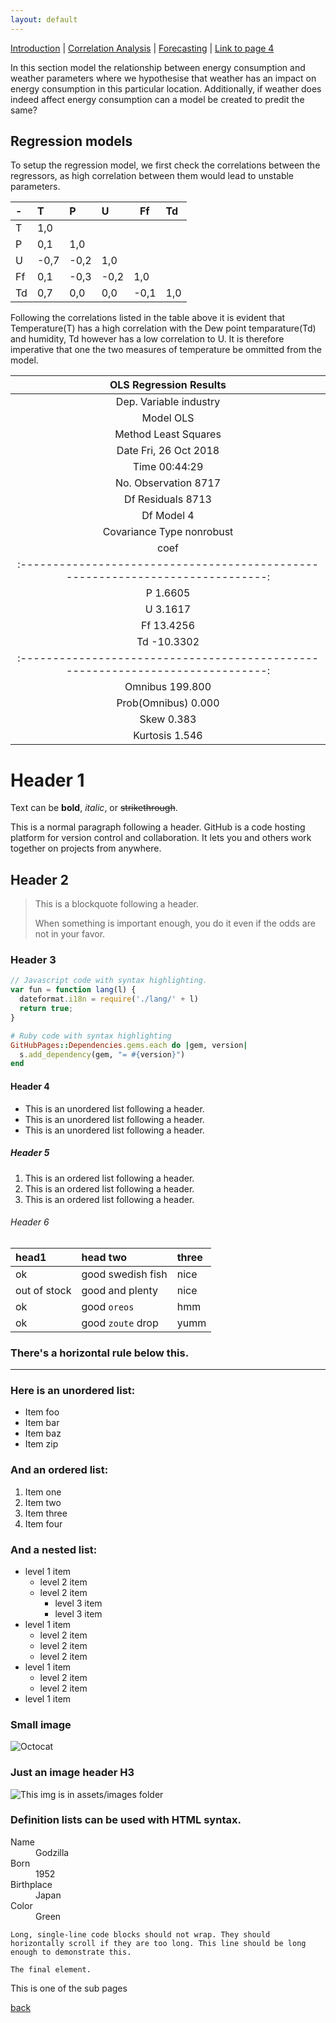 ```yaml
---
layout: default
---
```


[Introduction](./../index.html) | [Correlation Analysis](./../pages/corr_analysis.html) | [Forecasting](./../pages/forecasting.html) | [Link to page 4](./pages/another-page.html)

In this section model the relationship between energy consumption and weather parameters where we hypothesise that weather has an impact on energy consumption in this particular location. Additionally, if weather does indeed affect energy consumption can a model be created to predit the same?

## Regression models
To setup the regression model, we first check the correlations between the regressors, as high correlation between them would lead to unstable parameters.

| -  |   T  |   P   |   U  |   Ff |   Td |
|:---|:-----|:------|:-----|------|:-----|
| T	 | 1,0	|     	|      |      |	     |
| P	 | 0,1	|  1,0	|      |     	|      |
| U	 | -0,7	| -0,2	| 1,0	 |    	|      |
| Ff | 0,1	| -0,3	| -0,2 |	1,0	|      |
| Td | 0,7	|  0,0	| 0,0	 | -0,1	|  1,0 |

Following the correlations listed in the table above it is evident that Temperature(T) has a high correlation with the Dew point temparature(Td) and humidity, Td however has a low correlation to U. It is therefore imperative that one the two measures of temperature be ommitted from the model.

|                          OLS Regression Results                              |
|:----------------------------------------------------------------------------:|
| Dep. Variable              industry  | R-squared                        0.576|
| Model                           OLS  | Adj. R-squared                   0.576|
| Method                Least Squares  | F-statistic                      2963.|
| Date               Fri, 26 Oct 2018  | Prob (F-sta tistic)               0.00|
| Time                       00:44:29  | Log-Likelihoodc                -74298.|
| No. Observation                8717  | AIC                          1.486e+05|
| Df Residuals                   8713  | BIC                          1.486e+05|
| Df Model                         4   |                                       |
|Covariance Type            nonrobust  |                                       |
|    coef            |   std err    |    t     | P>|t|   | [0.025      0.975]| |
|:-----------------------------------------------------------------------------:|
|P            1.6605 |    0.081     | 20.377   |  0.000   |  1.501       1.820  |
|U            3.1617 |    0.708     | 4.464    |  0.000   |  1.773       4.550  |
|Ff          13.4256 |    8.082     | 1.661    |  0.097   | -2.417      29.268  |
|Td         -10.3302 |    2.385     | -4.331   |  0.000   | -15.006      -5.655 |
|:-----------------------------------------------------------------------------:|
|Omnibus                       199.800 |  Durbin-Watson                   0.225 |
|Prob(Omnibus)                   0.000 |  Jarque-Bera (JB)              981.370 |
|Skew                            0.383 |  Prob(JB)                    7.91e-214 |
|Kurtosis                        1.546 |  Cond. No.                        473. |



# Header 1

Text can be **bold**, _italic_, or ~~strikethrough~~.

This is a normal paragraph following a header. GitHub is a code hosting platform for version control and collaboration. It lets you and others work together on projects from anywhere.

## Header 2

> This is a blockquote following a header.
>
> When something is important enough, you do it even if the odds are not in your favor.

### Header 3

```js
// Javascript code with syntax highlighting.
var fun = function lang(l) {
  dateformat.i18n = require('./lang/' + l)
  return true;
}
```

```ruby
# Ruby code with syntax highlighting
GitHubPages::Dependencies.gems.each do |gem, version|
  s.add_dependency(gem, "= #{version}")
end
```

#### Header 4

*   This is an unordered list following a header.
*   This is an unordered list following a header.
*   This is an unordered list following a header.

##### Header 5

1.  This is an ordered list following a header.
2.  This is an ordered list following a header.
3.  This is an ordered list following a header.

###### Header 6

| head1        | head two          | three |
|:-------------|:------------------|:------|
| ok           | good swedish fish | nice  |
| out of stock | good and plenty   | nice  |
| ok           | good `oreos`      | hmm   |
| ok           | good `zoute` drop | yumm  |

### There's a horizontal rule below this.

* * *

### Here is an unordered list:

*   Item foo
*   Item bar
*   Item baz
*   Item zip

### And an ordered list:

1.  Item one
1.  Item two
1.  Item three
1.  Item four

### And a nested list:

- level 1 item
  - level 2 item
  - level 2 item
    - level 3 item
    - level 3 item
- level 1 item
  - level 2 item
  - level 2 item
  - level 2 item
- level 1 item
  - level 2 item
  - level 2 item
- level 1 item

### Small image

![Octocat](https://assets-cdn.github.com/images/icons/emoji/octocat.png)

### Just an image header H3

![This img is in assets/images folder](./assets/images/building.png)


### Definition lists can be used with HTML syntax.

<dl>
<dt>Name</dt>
<dd>Godzilla</dd>
<dt>Born</dt>
<dd>1952</dd>
<dt>Birthplace</dt>
<dd>Japan</dd>
<dt>Color</dt>
<dd>Green</dd>
</dl>

```
Long, single-line code blocks should not wrap. They should horizontally scroll if they are too long. This line should be long enough to demonstrate this.
```

```
The final element.
```


This is one of the sub pages


[back](./../pages/forecasting.html)
